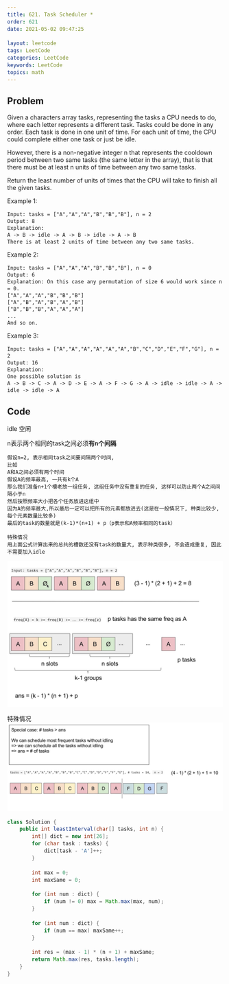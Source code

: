 ```yaml
---
title: 621. Task Scheduler *
order: 621 
date: 2021-05-02 09:47:25

layout: leetcode 
tags: LeetCode 
categories: LeetCode 
keywords: LeetCode 
topics: math
---
```


## Problem

Given a characters array tasks, representing the tasks a CPU needs to do, where each letter represents a different task.
Tasks could be done in any order. Each task is done in one unit of time. For each unit of time, the CPU could complete
either one task or just be idle.

However, there is a non-negative integer n that represents the cooldown period between two same tasks (the same letter
in the array), that is that there must be at least n units of time between any two same tasks.

Return the least number of units of times that the CPU will take to finish all the given tasks.

Example 1:

```
Input: tasks = ["A","A","A","B","B","B"], n = 2
Output: 8
Explanation:
A -> B -> idle -> A -> B -> idle -> A -> B
There is at least 2 units of time between any two same tasks.
```

Example 2:

```
Input: tasks = ["A","A","A","B","B","B"], n = 0
Output: 6
Explanation: On this case any permutation of size 6 would work since n = 0.
["A","A","A","B","B","B"]
["A","B","A","B","A","B"]
["B","B","B","A","A","A"]
...
And so on.
```

Example 3:

```
Input: tasks = ["A","A","A","A","A","A","B","C","D","E","F","G"], n = 2
Output: 16
Explanation:
One possible solution is
A -> B -> C -> A -> D -> E -> A -> F -> G -> A -> idle -> idle -> A -> idle -> idle -> A
```

## Code

idle 空闲

n表示两个相同的task之间必须**有n个间隔**

```
假设n=2, 表示相同task之间要间隔两个时间, 
比如
A和A之间必须有两个时间
假设A的频率最高, 一共有k个A
那么我们准备n+1个槽老放一组任务, 这组任务中没有重复的任务, 这样可以防止两个A之间间隔小于n
然后按照频率大小把各个任务放进这组中
因为A的频率最大,所以最后一定可以把所有的元素都放进去(这是在一般情况下, 种类比较少, 每个元素数量比较多)
最后的task的数量就是(k-1)*(n+1) + p（p表示和A频率相同的task）

特殊情况
用上面公式计算出来的总共的槽数还没有task的数量大, 表示种类很多, 不会造成重复, 因此不需要加入idle
```

![image tooltip here](./assets/621.jpg)

特殊情况
![image tooltip here](./assets/621-2.jpg)

```java
class Solution {
    public int leastInterval(char[] tasks, int n) {
        int[] dict = new int[26];
        for (char task : tasks) {
            dict[task - 'A']++;
        }

        int max = 0;
        int maxSame = 0;

        for (int num : dict) {
            if (num != 0) max = Math.max(max, num);
        }

        for (int num : dict) {
            if (num == max) maxSame++;
        }

        int res = (max - 1) * (n + 1) + maxSame;
        return Math.max(res, tasks.length);
    }
}
```

